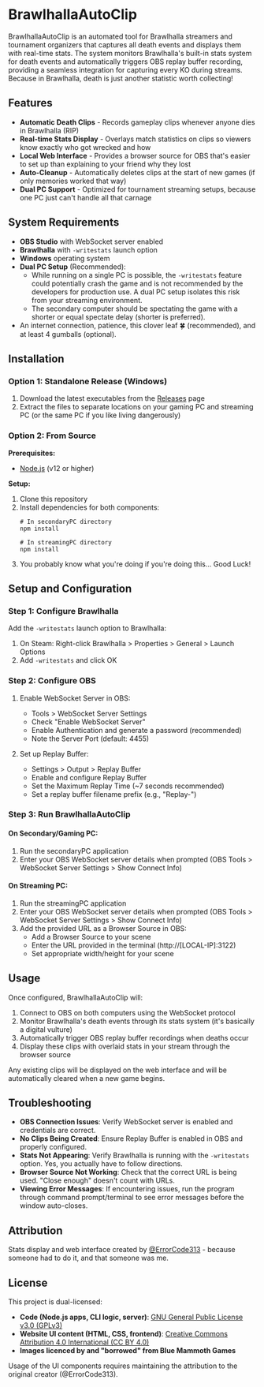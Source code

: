 # BrawlhallaAutoClip

BrawlhallaAutoClip is an automated tool for Brawlhalla streamers and tournament organizers that captures all death events and displays them with real-time stats. The system monitors Brawlhalla's built-in stats system for death events and automatically triggers OBS replay buffer recording, providing a seamless integration for capturing every KO during streams. Because in Brawlhalla, death is just another statistic worth collecting!

## Features

- **Automatic Death Clips** - Records gameplay clips whenever anyone dies in Brawlhalla (RIP)
- **Real-time Stats Display** - Overlays match statistics on clips so viewers know exactly who got wrecked and how
- **Local Web Interface** - Provides a browser source for OBS that's easier to set up than explaining to your friend why they lost
- **Auto-Cleanup** - Automatically deletes clips at the start of new games (if only memories worked that way)
- **Dual PC Support** - Optimized for tournament streaming setups, because one PC just can't handle all that carnage

## System Requirements

- **OBS Studio** with WebSocket server enabled
- **Brawlhalla** with `-writestats` launch option
- **Windows** operating system
- **Dual PC Setup** (Recommended): 
  - While running on a single PC is possible, the `-writestats` feature could potentially crash the game and is not recommended by the developers for production use. A dual PC setup isolates this risk from your streaming environment.
  - The secondary computer should be spectating the game with a shorter or equal spectate delay (shorter is preferred).
- An internet connection, patience, this clover leaf 🍀 (recommended), and at least 4 gumballs (optional). 

## Installation

### Option 1: Standalone Release (Windows)

1. Download the latest executables from the [Releases](https://github.com/ErrorCode313/Brawl-Clipper/releases) page
2. Extract the files to separate locations on your gaming PC and streaming PC (or the same PC if you like living dangerously)

### Option 2: From Source

**Prerequisites:**
- [Node.js](https://nodejs.org/) (v12 or higher)

**Setup:**
1. Clone this repository
2. Install dependencies for both components:
   ```
   # In secondaryPC directory
   npm install
   
   # In streamingPC directory
   npm install
   ```
3. You probably know what you're doing if you're doing this... Good Luck!

## Setup and Configuration

### Step 1: Configure Brawlhalla

Add the `-writestats` launch option to Brawlhalla:

1. On Steam: Right-click Brawlhalla > Properties > General > Launch Options
2. Add `-writestats` and click OK

### Step 2: Configure OBS

1. Enable WebSocket Server in OBS:
   - Tools > WebSocket Server Settings
   - Check "Enable WebSocket Server"
   - Enable Authentication and generate a password (recommended)
   - Note the Server Port (default: 4455)

2. Set up Replay Buffer:
   - Settings > Output > Replay Buffer
   - Enable and configure Replay Buffer
   - Set the Maximum Replay Time (~7 seconds recommended)
   - Set a replay buffer filename prefix (e.g., "Replay-")

### Step 3: Run BrawlhallaAutoClip

#### On Secondary/Gaming PC:
1. Run the secondaryPC application
2. Enter your OBS WebSocket server details when prompted (OBS Tools > WebSocket Server Settings > Show Connect Info)

#### On Streaming PC:
1. Run the streamingPC application
2. Enter your OBS WebSocket server details when prompted (OBS Tools > WebSocket Server Settings > Show Connect Info)
3. Add the provided URL as a Browser Source in OBS:
   - Add a Browser Source to your scene
   - Enter the URL provided in the terminal (http://[LOCAL-IP]:3122)
   - Set appropriate width/height for your scene

## Usage

Once configured, BrawlhallaAutoClip will:

1. Connect to OBS on both computers using the WebSocket protocol
2. Monitor Brawlhalla's death events through its stats system (it's basically a digital vulture)
3. Automatically trigger OBS replay buffer recordings when deaths occur
4. Display these clips with overlaid stats in your stream through the browser source

Any existing clips will be displayed on the web interface and will be automatically cleared when a new game begins.

## Troubleshooting

- **OBS Connection Issues**: Verify WebSocket server is enabled and credentials are correct. 
- **No Clips Being Created**: Ensure Replay Buffer is enabled in OBS and properly configured.
- **Stats Not Appearing**: Verify Brawlhalla is running with the `-writestats` option. Yes, you actually have to follow directions.
- **Browser Source Not Working**: Check that the correct URL is being used. "Close enough" doesn't count with URLs.
- **Viewing Error Messages**: If encountering issues, run the program through command prompt/terminal to see error messages before the window auto-closes. 

## Attribution

Stats display and web interface created by [@ErrorCode313](https://github.com/ErrorCode313) - because someone had to do it, and that someone was me.

## License

This project is dual-licensed:

- **Code (Node.js apps, CLI logic, server)**: [GNU General Public License v3.0 (GPLv3)](LICENSE)
- **Website UI content (HTML, CSS, frontend)**: [Creative Commons Attribution 4.0 International (CC BY 4.0)](LICENSE-CC-BY)
- **Images licenced by and "borrowed" from Blue Mammoth Games**

Usage of the UI components requires maintaining the attribution to the original creator (@ErrorCode313).
